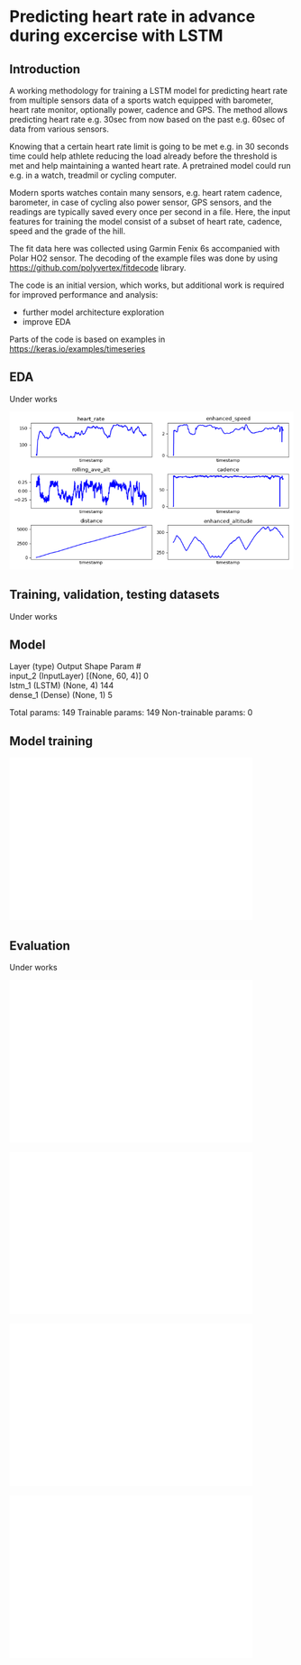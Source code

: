 # Predicting heart rate in advance during excercise with LSTM

## Introduction

A working methodology for training a LSTM model for predicting heart rate from multiple sensors data of a sports watch equipped with barometer, heart rate monitor, optionally power, cadence and GPS. The method allows predicting heart rate e.g. 30sec from now based on the past e.g. 60sec of data from various sensors.

Knowing that a certain heart rate limit is going to be met e.g. in 30 seconds time could help athlete reducing the load already before the threshold is met and help maintaining a wanted heart rate. A pretrained model could run e.g. in a watch, treadmil or cycling computer.

Modern sports watches contain many sensors, e.g. heart ratem cadence, barometer, in case of cycling also power sensor, GPS sensors, and the readings are typically saved every once per second in a file. Here, the input features for training the model consist of a subset of heart rate, cadence, speed and the grade of the hill.

The fit data here was collected using Garmin Fenix 6s accompanied with Polar HO2 sensor. The decoding of the example files was done by using https://github.com/polyvertex/fitdecode library.

The code is an initial version, which works, but additional work is required for improved performance and analysis:
- further model architecture exploration
- improve EDA

Parts of the code is based on examples in https://keras.io/examples/timeseries

## EDA

Under works

![EDA Graph](https://github.com/rikluost/athlete_hr_predict/blob/master/HR_eda_t40.png)

## Training, validation, testing datasets

Under works


## Model

Layer (type)                 Output Shape              Param #   
input_2 (InputLayer)         [(None, 60, 4)]           0         
lstm_1 (LSTM)                (None, 4)                 144       
dense_1 (Dense)              (None, 1)                 5         

Total params: 149
Trainable params: 149
Non-trainable params: 0


## Model training

![History](https://github.com/rikluost/athlete_hr_predict/blob/master/HR_his_t40.png)


## Evaluation

Under works

![t10](https://github.com/rikluost/athlete_hr_predict/blob/master/HR_t10.png)

![t20](https://github.com/rikluost/athlete_hr_predict/blob/master/HR_t20.png)

![t30](https://github.com/rikluost/athlete_hr_predict/blob/master/HR_t30.png)

![t40](https://github.com/rikluost/athlete_hr_predict/blob/master/HR_t40.png)


## 



